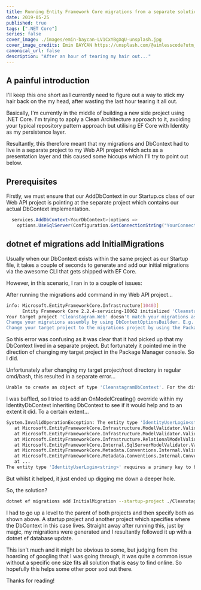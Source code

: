 ```yaml
---
title: Running Entity Framework Core migrations from a separate solution that doesn't contain a Startup.cs file.
date: 2019-05-25
published: true
tags: [".NET Core"]
series: false
cover_image: ./images/emin-baycan-LV1CxYBgXqU-unsplash.jpg
cover_image_credits: Emin BAYCAN https://unsplash.com/@aimlesscode?utm_source=unsplash&utm_medium=referral&utm_content=creditCopyText
canonical_url: false
description: "After an hour of tearing my hair out..."
---
```

## A painful introduction
I'll keep this one short as I currently need to figure out a way to stick my hair back on the  my head, after wasting the last hour tearing it all out.

Basically, I'm currently in the middle of building a new side project using .NET Core.
I'm trying to apply a Clean Architecture approach to it, avoiding your typical repository pattern approach but utilising EF Core with Identity as my persistence layer.

Resultantly, this therefore meant that my migrations and DbContext had to live in a separate project to my Web API project which acts as a presentation layer and this caused some hiccups which I'll try to point out below.

## Prerequisites
Firstly, we must ensure that our AddDbContext in our Startup.cs class of our Web API project is pointing at the separate project which contains our actual DbContext implementation.

```csharp
  services.AddDbContext<YourDbContext>(options =>
    options.UseSqlServer(Configuration.GetConnectionString("YourConnectionString"), x => x.MigrationsAssembly(typeof(YourDbContext).Assembly.FullName)));
```

## dotnet ef migrations add InitialMigrations
Usually when our DbContext exists within the same project as our Startup file, it takes a couple of seconds to generate and add our initial migrations via the awesome CLI that gets shipped with EF Core.

However, in this scenario, I ran in to a couple of issues:

After running the migrations add command in my Web API project...

```bash
info: Microsoft.EntityFrameworkCore.Infrastructure[10403]
      Entity Framework Core 2.2.4-servicing-10062 initialized 'CleanstagramDbContext' using provider 'Microsoft.EntityFrameworkCore.SqlServer' with options: MigrationsAssembly=Cleanstagram.Persistence
Your target project 'Cleanstagram.Web' doesn't match your migrations assembly 'Cleanstagram.Persistence'. Either change your target project or change your migrations assembly.
Change your migrations assembly by using DbContextOptionsBuilder. E.g. options.UseSqlServer(connection, b => b.MigrationsAssembly("Cleanstagram.Web")). By default, the migrations assembly is the assembly containing the DbContext.
Change your target project to the migrations project by using the Package Manager Console's Default project drop-down list, or by executing "dotnet ef" from the directory containing the migrations project.
```

So this error was confusing as it was clear that it had picked up that my DbContext lived in a separate project. But fortunately it pointed me in the direction of changing my target project in the Package Manager console. So I did.

Unfortunately after changing my target project/root directory in regular cmd/bash, this resulted in a separate error...

```bash
Unable to create an object of type 'CleanstagramDbContext'. For the different patterns supported at design time, see https://go.microsoft.com/fwlink/?linkid=851728
```

I was baffled, so I tried to add an OnModelCreating() override within my IdentityDbContext inheriting DbContext to see if it would help and to an extent it did. To a certain extent...

```bash
System.InvalidOperationException: The entity type 'IdentityUserLogin<string>' requires a primary key to be defined.
   at Microsoft.EntityFrameworkCore.Infrastructure.ModelValidator.ValidateNonNullPrimaryKeys(IModel model)
   at Microsoft.EntityFrameworkCore.Infrastructure.ModelValidator.Validate(IModel model)
   at Microsoft.EntityFrameworkCore.Infrastructure.RelationalModelValidator.Validate(IModel model)
   at Microsoft.EntityFrameworkCore.Internal.SqlServerModelValidator.Validate(IModel model)
   at Microsoft.EntityFrameworkCore.Metadata.Conventions.Internal.ValidatingConvention.Apply(InternalModelBuilder modelBuilder)
   at Microsoft.EntityFrameworkCore.Metadata.Conventions.Internal.ConventionDispatcher.ImmediateConventionScope.OnModelBuilt(InternalModelBuilder modelBuilder)
   at ...
The entity type 'IdentityUserLogin<string>' requires a primary key to be defined.
```

But whilst it helped, it just ended up digging me down a deeper hole.

So, the solution?

```bash
dotnet ef migrations add InitialMigration --startup-project ./Cleanstagram.Web/ --project ./Cleanstagram.Persistence/
```

I had to go up a level to the parent of both projects and then specify both as shown above. A startup project and another project which specifies where the DbContext in this case lives. Straight away after running this, just by magic, my migrations were generated and I resultantly followed it up with a dotnet ef database update.

This isn't much and it might be obvious to some, but judging from the hoarding of googling that I was going through, it was quite a common issue without a specific one size fits all solution that is easy to find online. So hopefully this helps some other poor sod out there.

Thanks for reading!
